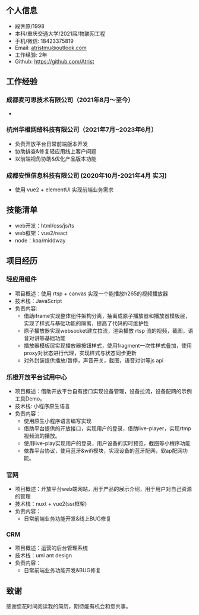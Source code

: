 ## 个人信息
- 段荠原/1998
- 本科/重庆交通大学/2021届/物联网工程
- 手机/微信: 18423375819
- Email: atristmu@outlook.com
- 工作经验: 2年
- Github: https://github.com/Atrist

## 工作经验

### 成都麦可思技术有限公司（2021年8月～至今）
-
### 杭州华橙网络科技有限公司（2021年7月~2023年6月）
- 负责开放平台日常前端版本开发
- 协助排查&修复轻应用线上客户问题
- 以前端视角协助&优化产品版本功能
### 成都安恒信息科技有限公司 (2020年10月-2021年4月 实习)
- 使用 vue2 + elementUI 实现前端业务需求

## 技能清单
- web开发：html/css/js/ts
- web框架：vue2/react
- node：koa/middway


## 项目经历
### 轻应用组件
- 项目概述：使用 rtsp + canvas 实现一个能播放h265的视频播放器
- 技术栈：JavaScript
- 负责内容:
  - 借助iframe实现整体组件架构分离，抽离成原子播放器和播放器模板层，实现了样式与基础功能的隔离，提高了代码的可维护性
  - 原子播放器实现websocket建立拉流，渲染播放 rtsp 流的视频，截图，语音对讲等基础功能
  - 播放器模板层实现播放器按钮样式，使用fragment一次性样式叠加，使用proxy对状态进行代理，实现样式与状态同步更新
  - 对外封装提供播放/暂停，声音开关，截图，语音对讲等js api
### 乐橙开放平台试用中心
- 项目概述：借助开放平台自有接口实现设备管理，设备拉流，设备配网的示例工具Demo。
- 技术栈: 小程序原生语言
- 负责内容：
  - 使用原生小程序语言编写实现
  - 借助平台提供的开放接口，实现用户的登录，借助live-player，实现rtmp视频流的播放。
  - 使用live-play实现用户的登录，用户设备的实时预览，截图等小程序功能
  - 依靠平台协议，使用蓝牙&wifi模块，实现设备的蓝牙配网，软ap配网功能。
### 官网
- 项目概述：开放平台web端网站，用于产品的展示介绍，用于用户对自己资源的管理
- 技术栈：nuxt + vue2(ssr框架)
- 负责内容：
  - 日常前端业务功能开发&线上BUG修复
### CRM
- 项目概述：运营的后台管理系统
- 技术栈：umi ant design
- 负责内容：
  - 日常前端业务功能开发&BUG修复

## 致谢
感谢您花时间阅读我的简历，期待能有机会和您共事。